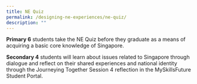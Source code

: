 ```yaml
---
title: NE Quiz
permalink: /designing-ne-experiences/ne-quiz/
description: ""
---
```

**Primary 6** students take the NE Quiz before they graduate as a means of acquiring a basic core knowledge of Singapore.

**Secondary 4** students will learn about issues related to Singapore through dialogue and reflect on their shared experiences and national identity through the Journeying Together Session 4 reflection in the MySkillsFuture Student Portal.